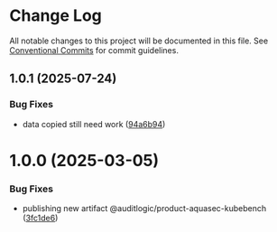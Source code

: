 # Change Log

All notable changes to this project will be documented in this file.
See [Conventional Commits](https://conventionalcommits.org) for commit guidelines.

## 1.0.1 (2025-07-24)


### Bug Fixes

* data copied still need work ([94a6b94](https://github.com/zerobias-org/product/commit/94a6b942fb0516367548599d739529536132755a))





# 1.0.0 (2025-03-05)


### Bug Fixes

* publishing new artifact @auditlogic/product-aquasec-kubebench ([3fc1de6](https://github.com/auditlogic/product/commit/3fc1de650bec6eff06079af1f9a7045f42ab35f3))
